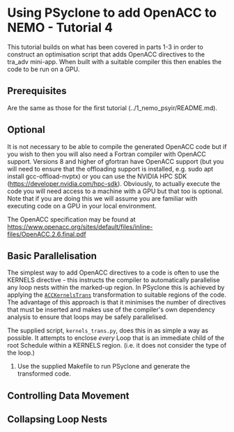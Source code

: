 # Using PSyclone to add OpenACC to NEMO - Tutorial 4 #

This tutorial builds on what has been covered in parts 1-3 in order
to construct an optimisation script that adds OpenACC directives to
the tra_adv mini-app. When built with a suitable compiler this then
enables the code to be run on a GPU.

## Prerequisites ##

Are the same as those for the first tutorial
(../1_nemo_psyir/README.md).

## Optional ##

It is not necessary to be able to compile the generated OpenACC code
but if you wish to then you will also need a Fortran compiler with
OpenACC support. Versions 8 and higher of gfortran have OpenACC
support (but you will need to ensure that the offloading support is
installed, e.g. sudo apt install gcc-offload-nvptx) or you can use the
NVIDIA HPC SDK (https://developer.nvidia.com/hpc-sdk).  Obviously, to
actually execute the code you will need access to a machine with a GPU
but that too is optional. Note that if you are doing this we will
assume you are familiar with executing code on a GPU in your local
environment.

The OpenACC specification may be found at
https://www.openacc.org/sites/default/files/inline-files/OpenACC.2.6.final.pdf

## Basic Parallelisation ##

The simplest way to add OpenACC directives to a code is often to use
the KERNELS directive - this instructs the compiler to automatically
parallelise any loop nests within the marked-up region. In PSyclone
this is achieved by applying the [`ACCKernelsTrans`][kernelstrans_def]
transformation to suitable regions of the code. The advantage of this
approach is that it minimises the number of directives that must be
inserted and makes use of the compiler's own dependency analysis to
ensure that loops may be safely parallelised.

The supplied script, `kernels_trans.py`, does this in as simple a way
as possible. It attempts to enclose *every* Loop that is an immediate
child of the root Schedule within a KERNELS region. (i.e. it does not
consider the type of the loop.)

1. Use the supplied Makefile to run PSyclone and generate the transformed
   code.

[kernelstrans_def]: https://psyclone-ref.readthedocs.io/en/latest/_static/html/classpsyclone_1_1transformations_1_1ACCKernelsTrans.html "ACCKernelsTrans"


## Controlling Data Movement ##

## Collapsing Loop Nests ##

